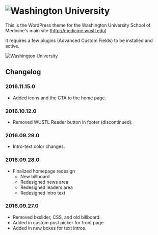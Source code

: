 ![Washington University](http://medicine.wustl.edu/wp-content/themes/medicine/_/img/wusm-logo.svg "WUSTL Shield")
========

This is the WordPress theme for the Washington University School of Medicine's main site
(http://medicine.wustl.edu)

It requires a few plugins (Advanced Custom Fields) to be installed and active.

![Washington University](http://medicine.wustl.edu/wp-content/themes/medicine/screenshot.png "screenshot")

## Changelog

### 2016.11.15.0

* Added icons and the CTA to the home page.

### 2016.10.12.0

* Removed WUSTL Reader button in footer (discontinued).

### 2016.09.29.0

* Intro-text color changes.

### 2016.09.28.0

* Finalized homepage redesign
    * New billboard
    * Redesigned news area
    * Redesigned leaders area
    * Redesigned intro text

### 2016.09.27.0

* Removed bxslider, CSS, and old billboard.
* Added in custom post picker for front page.
* Added in new boxes for text intros.
